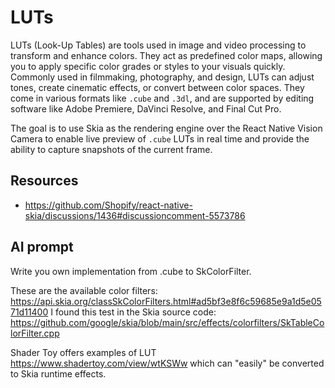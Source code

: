 # LUTs

LUTs (Look-Up Tables) are tools used in image and video processing to transform and enhance colors. They act as predefined color maps, allowing you to apply specific color grades or styles to your visuals quickly. Commonly used in filmmaking, photography, and design, LUTs can adjust tones, create cinematic effects, or convert between color spaces. They come in various formats like `.cube` and `.3dl`, and are supported by editing software like Adobe Premiere, DaVinci Resolve, and Final Cut Pro.

The goal is to use Skia as the rendering engine over the React Native Vision Camera to enable live preview of `.cube` LUTs in real time and provide the ability to capture snapshots of the current frame.

## Resources

- https://github.com/Shopify/react-native-skia/discussions/1436#discussioncomment-5573786

## AI prompt

Write you own implementation from .cube to SkColorFilter.

These are the available color filters: https://api.skia.org/classSkColorFilters.html#ad5bf3e8f6c59685e9a1d5e0571d11400
I found this test in the Skia source code: https://github.com/google/skia/blob/main/src/effects/colorfilters/SkTableColorFilter.cpp

Shader Toy offers examples of LUT https://www.shadertoy.com/view/wtKSWw which can "easily" be converted to Skia runtime effects.
